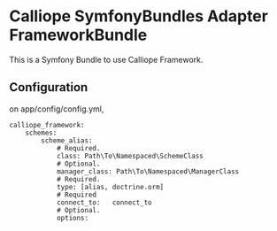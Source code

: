 Calliope SymfonyBundles Adapter FrameworkBundle
====

This is a Symfony Bundle to use Calliope Framework.


## Configuration

on app/config/config.yml,

	calliope_framework:
		schemes:
        	scheme_alias:
				# Required.
            	class: Path\To\Namespaced\SchemeClass
				# Optional.
				manager_class: Path\To\Namespaced\ManagerClass
				# Required.
				type: [alias, doctrine.orm]
				# Required
            	connect_to:   connect_to
				# Optional.
				options:
					


